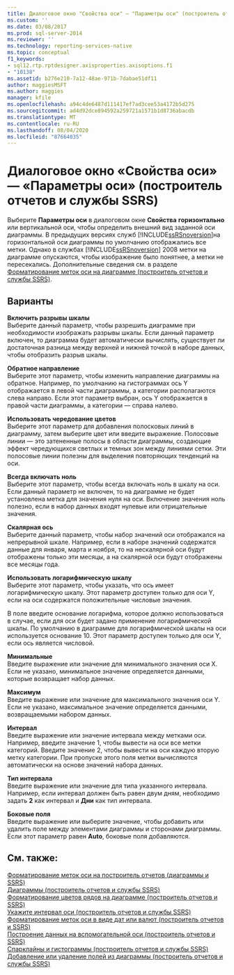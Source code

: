 ```yaml
---
title: Диалоговое окно "Свойства оси" — "Параметры оси" (построитель отчетов и службы SSRS) | Документация Майкрософт
ms.custom: ''
ms.date: 03/08/2017
ms.prod: sql-server-2014
ms.reviewer: ''
ms.technology: reporting-services-native
ms.topic: conceptual
f1_keywords:
- sql12.rtp.rptdesigner.axisproperties.axisoptions.f1
- "10138"
ms.assetid: b276e210-7a12-48ae-971b-7dabae51df11
author: maggiesMSFT
ms.author: maggies
manager: kfile
ms.openlocfilehash: a94c4de6487d111417ef7ad3cee53a4172b5d275
ms.sourcegitcommit: ad4d92dce894592a259721a1571b1d8736abacdb
ms.translationtype: MT
ms.contentlocale: ru-RU
ms.lasthandoff: 08/04/2020
ms.locfileid: "87664035"
---
```

# <a name="axis-properties-dialog-box-axis-options-report-builder-and-ssrs"></a>Диалоговое окно «Свойства оси» — «Параметры оси» (построитель отчетов и службы SSRS)
  Выберите **Параметры оси** в диалоговом окне **Свойства** **горизонтально** или вертикальной оси, чтобы определить внешний вид заданной оси диаграммы. В предыдущих версиях служб [!INCLUDE[ssRSnoversion](../includes/ssrsnoversion-md.md)]на горизонтальной оси диаграммы по умолчанию отображались все метки. Однако в службах [!INCLUDE[ssRSnoversion](../includes/ssrsnoversion-md.md)] 2008 метки на диаграмме опускаются, чтобы изображение было понятнее, а метки не пересекались. Дополнительные сведения см. в разделе [Форматирование меток оси на диаграмме &#40;построитель отчетов и службы SSRS&#41;](report-design/formatting-axis-labels-on-a-chart-report-builder-and-ssrs.md).  
  
## <a name="options"></a>Варианты  
 **Включить разрывы шкалы**  
 Выберите данный параметр, чтобы разрешить диаграмме при необходимости изображать разрывы шкалы. Если данный параметр включен, то диаграмма будет автоматически вычислять, существует ли достаточная разница между верхней и нижней точкой в наборе данных, чтобы отобразить разрыв шкалы.  
  
 **Обратное направление**  
 Выберите этот параметр, чтобы изменить направление диаграммы на обратное. Например, по умолчанию на гистограммах ось Y отображается в левой части диаграммы, а категории располагаются слева направо. Если этот параметр выбран, ось Y отображается в правой части диаграммы, а категории — справа налево.  
  
 **Использовать чередование цветов**  
 Выберите этот параметр для добавления полосковых линий в диаграмму, затем выберите цвет или введите выражение. Полосовые линии — это затененные полосы в области диаграммы, создающие эффект чередующихся светлых и темных зон между линиями сетки. Эти полосовые линии полезны для выделения повторяющих тенденций на оси.  
  
 **Всегда включать ноль**  
 Выберите этот параметр, чтобы всегда включать ноль в шкалу на оси. Если данный параметр не включен, то на диаграмме не будет установлена метка для значения нуля на оси. Включение значения ноль полезно, если в набор данных входят нулевые или отрицательные значения.  
  
 **Скалярная ось**  
 Выберите данный параметр, чтобы набор значений оси отображался на непрерывной шкале. Например, если в наборе значений содержатся данные для января, марта и ноября, то на нескалярной оси будут отображены только эти месяцы, а на скалярной оси будут отображены все месяцы года.  
  
 **Использовать логарифмическую шкалу**  
 Выберите этот параметр, чтобы указать, что ось имеет логарифмическую шкалу. Этот параметр доступен только для оси Y, если на оси содержатся положительные числовые значения.  
  
 В поле введите основание логарифма, которое должно использоваться в случае, если для оси будет задано применение логарифмической шкалы. По умолчанию в диаграмме для логарифмической шкалы на оси используется основание 10. Этот параметр доступен только для оси Y, если ось является числовой.  
  
 **Минимальные**  
 Введите выражение или значение для минимального значения оси X. Если не указано, минимальное значение определяется данными, которые возвращает набор данных.  
  
 **Максимум**  
 Введите выражение или значение для максимального значения оси Y. Если не указано, максимальное значение определяется данными, возвращаемыми набором данных.  
  
 **Интервал**  
 Введите выражение или значение интервала между метками оси. Например, введите значение 1, чтобы вывести на оси все метки категорий. Введите значение 2, чтобы вывести на оси каждую вторую метку категории. При пропуске этого поля метки вычисляются автоматически на основе значений набора данных.  
  
 **Тип интервала**  
 Введите выражение или значение для типа указанного интервала. Например, если интервал должен быть равен двум дням, необходимо задать **2** как интервал и **Дни** как тип интервала.  
  
 **Боковые поля**  
 Введите выражение или выберите значение, чтобы добавить или удалить поле между элементами диаграммы и сторонами диаграммы. Если этот параметр равен **Auto**, боковые поля добавляются.  
  
## <a name="see-also"></a>См. также:  
 [Форматирование меток оси на построитель отчетов &#40;диаграммы и SSRS&#41;](report-design/formatting-axis-labels-on-a-chart-report-builder-and-ssrs.md)   
 [Диаграммы &#40;построитель отчетов и службы SSRS&#41;](report-design/charts-report-builder-and-ssrs.md)   
 [Форматирование цветов рядов на диаграмме &#40;построитель отчетов и SSRS&#41;](report-design/formatting-series-colors-on-a-chart-report-builder-and-ssrs.md)   
 [Укажите интервал оси &#40;построитель отчетов и службы SSRS&#41;](report-design/specify-an-axis-interval-report-builder-and-ssrs.md)   
 [Форматирование меток оси в виде дат или валют &#40;построитель отчетов и SSRS&#41;](report-design/format-axis-labels-as-dates-or-currencies-report-builder-and-ssrs.md)   
 [Построение данных на вспомогательной оси &#40;построитель отчетов и SSRS&#41;](report-design/plot-data-on-a-secondary-axis-report-builder-and-ssrs.md)   
 [Спарклайны и гистограммы &#40;построитель отчетов и службы SSRS&#41;](report-design/sparklines-and-data-bars-report-builder-and-ssrs.md)   
 [Добавление или удаление полей из диаграммы (построитель отчетов и службы SSRS)](report-design/add-or-remove-margins-from-a-chart-report-builder-and-ssrs.md)  
  
  
